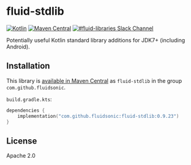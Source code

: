 fluid-stdlib
============

[![Kotlin](https://img.shields.io/badge/Kotlin-1.3.40-blue.svg)](http://kotlinlang.org)
[![Maven Central](https://img.shields.io/maven-central/v/com.github.fluidsonic/fluid-stdlib.svg)](https://search.maven.org/search?q=g:com.github.fluidsonic%20a:fluid-stdlib*)
[![#fluid-libraries Slack Channel](https://img.shields.io/badge/slack-%23fluid--libraries-543951.svg)](https://kotlinlang.slack.com/messages/C7UDFSVT2/)

Potentially useful Kotlin standard library additions for JDK7+ (including Android).



Installation
------------

This library is [available in Maven Central](https://search.maven.org/search?q=g:com.github.fluidsonic%20a:fluid-stdlib*) as
`fluid-stdlib` in the group `com.github.fluidsonic`.

`build.gradle.kts`:
```kotlin
dependencies {
    implementation("com.github.fluidsonic:fluid-stdlib:0.9.23")
}
```



License
-------

Apache 2.0

